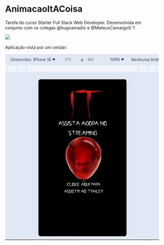 # AnimacaoItACoisa
Tarefa do curso Starter Full Stack Web Developer. Desenvolvida em conjunto com os colegas @hugoamadio e @MateusCamargoS-1

<img src="Aula 21.03 - Animação/img/IT, A Coisa - Pessoal — Microsoft_ Edge 2024-03-21 22-26-00 (1).gif">

Aplicação vista por um celular:

<img src="Aula 21.03 - Animação/img/celular.PNG">
